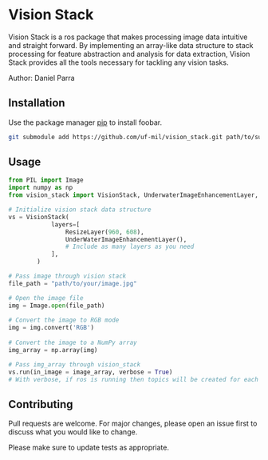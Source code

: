 # Vision Stack
Vision Stack is a ros package that makes processing image data intuitive and straight forward. By implementing an array-like data structure to stack processing for feature abstraction and analysis for data extraction, Vision Stack provides all the tools necessary for tackling any vision tasks.

Author: Daniel Parra

## Installation

Use the package manager [pip](https://pip.pypa.io/en/stable/) to install foobar.

```bash
git submodule add https://github.com/uf-mil/vision_stack.git path/to/submodule
```

## Usage

```python
from PIL import Image
import numpy as np
from vision_stack import VisionStack, UnderwaterImageEnhancementLayer, ResizeLayer

# Initialize vision stack data structure
vs = VisionStack(
            layers=[
                ResizeLayer(960, 608),
                UnderWaterImageEnhancementLayer(),
                # Include as many layers as you need
            ],
        )

# Pass image through vision stack
file_path = "path/to/your/image.jpg"

# Open the image file
img = Image.open(file_path)
 
# Convert the image to RGB mode
img = img.convert('RGB')
    
# Convert the image to a NumPy array
img_array = np.array(img)

# Pass img_array through vision_stack
vs.run(in_image = image_array, verbose = True)
# With verbose, if ros is running then topics will be created for each layer to visualize processing.
```

## Contributing

Pull requests are welcome. For major changes, please open an issue first
to discuss what you would like to change.

Please make sure to update tests as appropriate.
